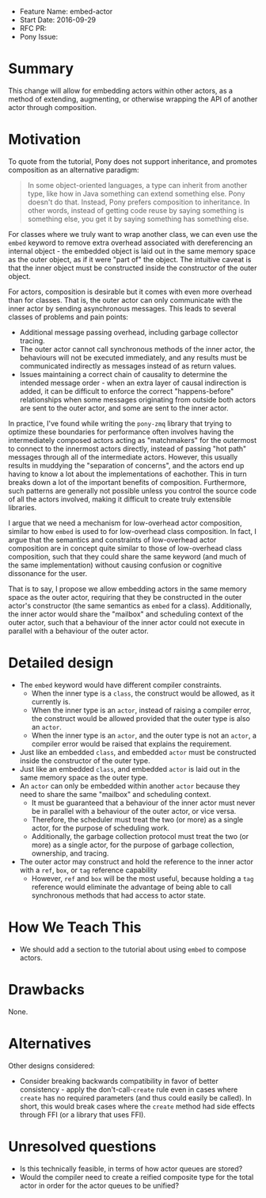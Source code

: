 - Feature Name: embed-actor
- Start Date: 2016-09-29
- RFC PR:
- Pony Issue:

# Summary

This change will allow for embedding actors within other actors, as a method of extending, augmenting, or otherwise wrapping the API of another actor through composition.

# Motivation

To quote from the tutorial, Pony does not support inheritance, and promotes composition as an alternative paradigm:

> In some object-oriented languages, a type can inherit from another type, like how in Java something can extend something else. Pony doesn't do that. Instead, Pony prefers composition to inheritance. In other words, instead of getting code reuse by saying something is something else, you get it by saying something has something else.

For classes where we truly want to wrap another class, we can even use the `embed` keyword to remove extra overhead associated with dereferencing an internal object - the embedded object is laid out in the same memory space as the outer object, as if it were "part of" the object. The intuitive caveat is that the inner object must be constructed inside the constructor of the outer object.

For actors, composition is desirable but it comes with even more overhead than for classes. That is, the outer actor can only communicate with the inner actor by sending asynchronous messages. This leads to several classes of problems and pain points:

* Additional message passing overhead, including garbage collector tracing.
* The outer actor cannot call synchronous methods of the inner actor, the behaviours will not be executed immediately, and any results must be communicated indirectly as messages instead of as return values.
* Issues maintaining a correct chain of causality to determine the intended message order - when an extra layer of causal indirection is added, it can be difficult to enforce the correct "happens-before" relationships when some messages originating from outside both actors are sent to the outer actor, and some are sent to the inner actor.

In practice, I've found while writing the `pony-zmq` library that trying to optimize these boundaries for performance often involves having the intermediately composed actors acting as "matchmakers" for the outermost to connect to the innermost actors directly, instead of passing "hot path" messages through all of the intermediate actors. However, this usually results in muddying the "separation of concerns", and the actors end up having to know a lot about the implementations of eachother. This in turn breaks down a lot of the important benefits of composition. Furthermore, such patterns are generally not possible unless you control the source code of all the actors involved, making it difficult to create truly extensible libraries.

I argue that we need a mechanism for low-overhead actor composition, similar to how `embed` is used to for low-overhead class composition. In fact, I argue that the semantics and constraints of low-overhead actor composition are in concept quite similar to those of low-overhead class composition, such that they could share the same keyword (and much of the same implementation) without causing confusion or cognitive dissonance for the user.

That is to say, I propose we allow embedding actors in the same memory space as the outer actor, requiring that they be constructed in the outer actor's constructor (the same semantics as `embed` for a class). Additionally, the inner actor would share the "mailbox" and scheduling context of the outer actor, such that a behaviour of the inner actor could not execute in parallel with a behaviour of the outer actor.

# Detailed design

* The `embed` keyword would have different compiler constraints.
    * When the inner type is a `class`, the construct would be allowed, as it currently is.
    * When the inner type is an `actor`, instead of raising a compiler error, the construct would be allowed provided that the outer type is also an `actor`.
    * When the inner type is an `actor`, and the outer type is not an `actor`, a compiler error would be raised that explains the requirement.
* Just like an embedded `class`, and embedded `actor` must be constructed inside the constructor of the outer type.
* Just like an embedded `class`, and embedded `actor` is laid out in the same memory space as the outer type.
* An `actor` can only be embedded within another `actor` because they need to share the same "mailbox" and scheduling context.
    * It must be guaranteed that a behaviour of the inner actor must never be in parallel with a behaviour of the outer actor, or vice versa.
    * Therefore, the scheduler must treat the two (or more) as a single actor, for the purpose of scheduling work.
    * Additionally, the garbage collection protocol must treat the two (or more) as a single actor, for the purpose of garbage collection, ownership, and tracing.
* The outer actor may construct and hold the reference to the inner actor with a `ref`, `box`, or `tag` reference capability
    * However, `ref` and `box` will be the most useful, because holding a `tag` reference would eliminate the advantage of being able to call synchronous methods that had access to actor state.

# How We Teach This

* We should add a section to the tutorial about using `embed` to compose actors.

# Drawbacks

None.

# Alternatives

Other designs considered:

* Consider breaking backwards compatibility in favor of better consistency - apply the don't-call-`create` rule even in cases where `create` has no required parameters (and thus could easily be called). In short, this would break cases where the `create` method had side effects through FFI (or a library that uses FFI).

# Unresolved questions

* Is this technically feasible, in terms of how actor queues are stored?
* Would the compiler need to create a reified composite type for the total actor in order for the actor queues to be unified?